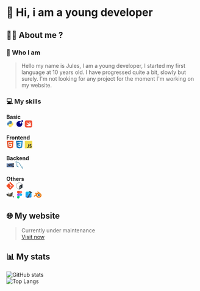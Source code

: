 # 👋 Hi, i am a young developer


## 🙋‍♂️ About me ?

### 👀 Who I am
> Hello my name is Jules, I am a young developer, I started my first language at 10 years old. I have progressed quite a bit, slowly but surely.
I'm not looking for any project for the moment I'm working on my website.

### 💻 My skills

<b>Basic</b>
<br>
<code><img height="20" src="https://github.com/devicons/devicon/blob/master/icons/python/python-original.svg"></code>
<code><img height="20" src="https://github.com/devicons/devicon/blob/master/icons/lua/lua-original.svg"></code>
<code><img height="20" src="https://github.com/devicons/devicon/blob/master/icons/swift/swift-original.svg"></code>

<b>Frontend</b>
<br>
<code><img height="20" src="https://github.com/devicons/devicon/blob/master/icons/html5/html5-original.svg"></code>
<code><img height="20" src="https://github.com/devicons/devicon/blob/master/icons/css3/css3-original.svg"></code>
<code><img height="20" src="https://github.com/devicons/devicon/blob/master/icons/javascript/javascript-original.svg"></code>

<b>Backend</b>
<br>
<code><img height="20" src="https://github.com/devicons/devicon/blob/master/icons/php/php-original.svg"></code>
<code><img height="20" src="https://github.com/devicons/devicon/blob/master/icons/mysql/mysql-original.svg"></code>

<b>Others</b>
<br>
<code><img height="20" src="https://github.com/devicons/devicon/blob/master/icons/git/git-original.svg"></code>
<code><img height="20" src="https://github.com/devicons/devicon/blob/master/icons/bash/bash-original.svg"></code>
<br>
<code><img height="20" src="https://github.com/devicons/devicon/blob/master/icons/gimp/gimp-original.svg"></code>
<code><img height="20" src="https://github.com/devicons/devicon/blob/master/icons/figma/figma-original.svg"></code>
<code><img height="20" src="https://github.com/devicons/devicon/blob/master/icons/xcode/xcode-original.svg"></code>
<code><img height="20" src="https://github.com/devicons/devicon/blob/master/icons/blender/blender-original.svg"></code>


## 🌐 My website
> Currently under maintenance
> <br>
> <a href=https://oural.tech>Visit now</a>


## 📊 My stats

![GitHub stats](https://github-readme-stats.vercel.app/api?username=Oural1206&show_icons=true&count_private=true&hide=stars,contribs&theme=github_dark)
<br>
![Top Langs](https://github-readme-stats.vercel.app/api/top-langs/?username=Oural1206&layout=compact&theme=github_dark)
